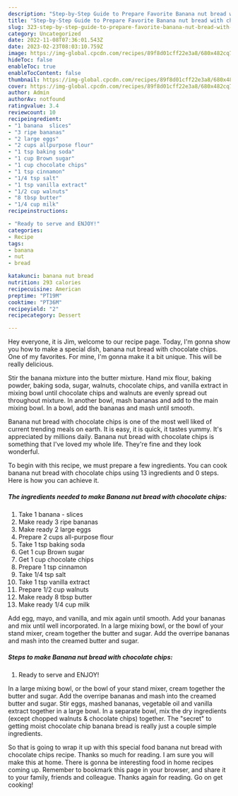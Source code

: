 ```yaml
---
description: "Step-by-Step Guide to Prepare Favorite Banana nut bread with chocolate chips"
title: "Step-by-Step Guide to Prepare Favorite Banana nut bread with chocolate chips"
slug: 323-step-by-step-guide-to-prepare-favorite-banana-nut-bread-with-chocolate-chips
category: Uncategorized
date: 2022-11-08T07:36:01.543Z
date: 2023-02-23T08:03:10.759Z
image: https://img-global.cpcdn.com/recipes/89f8d01cff22e3a8/680x482cq70/banana-nut-bread-with-chocolate-chips-recipe-main-photo.jpg
hideToc: false
enableToc: true
enableTocContent: false
thumbnail: https://img-global.cpcdn.com/recipes/89f8d01cff22e3a8/680x482cq70/banana-nut-bread-with-chocolate-chips-recipe-main-photo.jpg
cover: https://img-global.cpcdn.com/recipes/89f8d01cff22e3a8/680x482cq70/banana-nut-bread-with-chocolate-chips-recipe-main-photo.jpg
author: Admin
authorAv: notfound
ratingvalue: 3.4
reviewcount: 10
recipeingredient:
- "1 banana  slices"
- "3 ripe bananas"
- "2 large eggs"
- "2 cups allpurpose flour"
- "1 tsp baking soda"
- "1 cup Brown sugar"
- "1 cup chocolate chips"
- "1 tsp cinnamon"
- "1/4 tsp salt"
- "1 tsp vanilla extract"
- "1/2 cup walnuts"
- "8 tbsp butter"
- "1/4 cup milk"
recipeinstructions:

- "Ready to serve and ENJOY!"
categories:
- Recipe
tags:
- banana
- nut
- bread

katakunci: banana nut bread 
nutrition: 293 calories
recipecuisine: American
preptime: "PT19M"
cooktime: "PT36M"
recipeyield: "2"
recipecategory: Dessert

---
```



Hey everyone, it is Jim, welcome to our recipe page. Today, I'm gonna show you how to make a special dish, banana nut bread with chocolate chips. One of my favorites. For mine, I'm gonna make it a bit unique. This will be really delicious.

Stir the banana mixture into the butter mixture. Hand mix flour, baking powder, baking soda, sugar, walnuts, chocolate chips, and vanilla extract in mixing bowl until chocolate chips and walnuts are evenly spread out throughout mixture. In another bowl, mash bananas and add to the main mixing bowl. In a bowl, add the bananas and mash until smooth.

Banana nut bread with chocolate chips is one of the most well liked of current trending meals on earth. It is easy, it is quick, it tastes yummy. It's appreciated by millions daily. Banana nut bread with chocolate chips is something that I've loved my whole life. They're fine and they look wonderful.


To begin with this recipe, we must prepare a few ingredients. You can cook banana nut bread with chocolate chips using 13 ingredients and 0 steps. Here is how you can achieve it.

<!--inarticleads1-->

##### The ingredients needed to make Banana nut bread with chocolate chips:

1. Take 1 banana - slices
1. Make ready 3 ripe bananas
1. Make ready 2 large eggs
1. Prepare 2 cups all-purpose flour
1. Take 1 tsp baking soda
1. Get 1 cup Brown sugar
1. Get 1 cup chocolate chips
1. Prepare 1 tsp cinnamon
1. Take 1/4 tsp salt
1. Take 1 tsp vanilla extract
1. Prepare 1/2 cup walnuts
1. Make ready 8 tbsp butter
1. Make ready 1/4 cup milk


Add egg, mayo, and vanilla, and mix again until smooth. Add your bananas and mix until well incorporated. In a large mixing bowl, or the bowl of your stand mixer, cream together the butter and sugar. Add the overripe bananas and mash into the creamed butter and sugar. 

<!--inarticleads2-->

##### Steps to make Banana nut bread with chocolate chips:


1. Ready to serve and ENJOY!

In a large mixing bowl, or the bowl of your stand mixer, cream together the butter and sugar. Add the overripe bananas and mash into the creamed butter and sugar. Stir eggs, mashed bananas, vegetable oil and vanilla extract together in a large bowl. In a separate bowl, mix the dry ingredients (except chopped walnuts &amp; chocolate chips) together. The &#34;secret&#34; to getting moist chocolate chip banana bread is really just a couple simple ingredients. 

So that is going to wrap it up with this special food banana nut bread with chocolate chips recipe. Thanks so much for reading. I am sure you will make this at home. There is gonna be interesting food in home recipes coming up. Remember to bookmark this page in your browser, and share it to your family, friends and colleague. Thanks again for reading. Go on get cooking!

